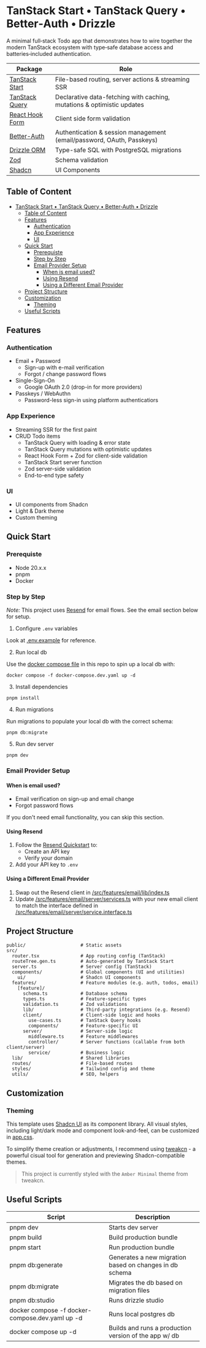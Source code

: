 # TanStack Start • TanStack Query • Better‑Auth • Drizzle

A minimal full‑stack Todo app that demonstrates how to wire together the modern TanStack ecosystem with type‑safe database access and batteries‑included authentication.

| Package                                             | Role                                                                   |
| --------------------------------------------------- | ---------------------------------------------------------------------- |
| [TanStack Start](https://tanstack.com/start/latest) | File-based routing, server actions & streaming SSR                     |
| [TanStack Query](https://tanstack.com/query/latest) | Declarative data-fetching with caching, mutations & optimistic updates |
| [React Hook Form](https://react-hook-form.com/)     | Client side form validation                                            |
| [Better-Auth](https://www.better-auth.com/)         | Authentication & session management (email/password, OAuth, Passkeys)  |
| [Drizzle ORM](https://orm.drizzle.team/)            | Type-safe SQL with PostgreSQL migrations                               |
| [Zod](https://zod.dev/)                             | Schema validation                                                      |
| [Shadcn](https://ui.shadcn.com/)                    | UI Components                                                          |

## Table of Content

- [TanStack Start • TanStack Query • Better‑Auth • Drizzle](#tanstack-start--tanstack-query--betterauth--drizzle)
  - [Table of Content](#table-of-content)
  - [Features](#features)
    - [Authentication](#authentication)
    - [App Experience](#app-experience)
    - [UI](#ui)
  - [Quick Start](#quick-start)
    - [Prerequiste](#prerequiste)
    - [Step by Step](#step-by-step)
    - [Email Provider Setup](#email-provider-setup)
      - [When is email used?](#when-is-email-used)
      - [Using Resend](#using-resend)
      - [Using a Different Email Provider](#using-a-different-email-provider)
  - [Project Structure](#project-structure)
  - [Customization](#customization)
    - [Theming](#theming)
  - [Useful Scripts](#useful-scripts)

## Features

### Authentication

- Email + Password
  - Sign-up with e-mail verification
  - Forgot / change password flows
- Single-Sign-On
  - Google OAuth 2.0 (drop-in for more providers)
- Passkeys / WebAuthn
  - Password-less sign-in using platform authenticatiors

### App Experience

- Streaming SSR for the first paint
- CRUD Todo items
  - TanStack Query with loading & error state
  - TanStack Query mutations with optimistic updates
  - React Hook Form + Zod for client-side validation
  - TanStack Start server function
  - Zod server-side validation
  - End-to-end type safety

### UI

- UI components from Shadcn
- Light & Dark theme
- Custom theming

## Quick Start

### Prerequiste

- Node 20.x.x
- pnpm
- Docker

### Step by Step

_Note:_ This project uses [Resend](https://resend.com/) for email flows. See the email section below for setup.

1. Configure `.env` variables

Look at [.env.example](./.env.example) for reference.

2. Run local db

Use the [docker compose file](./docker-compose.dev.yaml) in this repo to spin up a local db with:

```
docker compose -f docker-compose.dev.yaml up -d
```

3. Install dependencies

```
pnpm install
```

4. Run migrations

Run migrations to populate your local db with the correct schema:

```
pnpm db:migrate
```

5. Run dev server

```
pnpm dev
```

### Email Provider Setup

#### When is email used?

- Email verification on sign-up and email change
- Forgot password flows

If you don't need email functionality, you can skip this section.

#### Using Resend

1. Follow the [Resend Quickstart](https://resend.com/docs/send-with-nodejs) to:
   - Create an API key
   - Verify your domain
2. Add your API key to `.env`

#### Using a Different Email Provider

1. Swap out the Resend client in [/src/features/email/lib/index.ts](/src/features/email/lib/index.ts)
2. Update [/src/features/email/server/services.ts](./src/features/email/server/service.ts) with your new email client to match the interface defined in [/src/features/email/server/service.interface.ts](/src/features/email/server/service.interface.ts)

## Project Structure

```
public/                    # Static assets
src/
  router.tsx               # App routing config (TanStack)
  routeTree.gen.ts         # Auto-generated by TanStack Start
  server.ts                # Server config (TanStack)
  components/              # Global components (UI and utilities)
    ui/                    # Shadcn UI components
  features/                # Feature modules (e.g. auth, todos, email)
    [feature]/
      schema.ts            # Database schema
      types.ts             # Feature-specific types
      validation.ts        # Zod validations
      lib/                 # Third-party integrations (e.g. Resend)
      client/              # Client-side logic and hooks
        use-cases.ts       # TanStack Query hooks
        components/        # Feature-specific UI
      server/              # Server-side logic
        middleware.ts      # Feature middlewares
        controller/        # Server functions (callable from both client/server)
        service/           # Business logic
  lib/                     # Shared libraries
  routes/                  # File-based routes
  styles/                  # Tailwind config and theme
  utils/                   # SEO, helpers
```

## Customization

### Theming

This template uses [Shadcn UI](https://ui.shadcn.com/) as its component library.
All visual styles, including light/dark mode and component look-and-feel, can be customized in [app.css](/src/styles/app.css).

To simplify theme creation or adjustments, I recommend using [tweakcn](https://tweakcn.com/) - a powerful cisual tool for generation and previewing Shadcn-compatible themes.

> This project is currently styled with the `Amber Minimal` theme from tweakcn.

## Useful Scripts

| Script                                          | Description                                             |
| ----------------------------------------------- | ------------------------------------------------------- |
| pnpm dev                                        | Starts dev server                                       |
| pnpm build                                      | Build production bundle                                 |
| pnpm start                                      | Run production bundle                                   |
| pnpm db:generate                                | Generates a new migration based on changes in db schema |
| pnpm db:migrate                                 | Migrates the db based on migration files                |
| pnpm db:studio                                  | Runs drizzle studio                                     |
| docker compose -f docker-compose.dev.yaml up -d | Runs local postgres db                                  |
| docker compose up -d                            | Builds and runs a production version of the app w/ db   |
